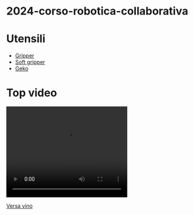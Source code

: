# 2024-corso-robotica-collaborativa

# Utensili

- [Gripper](gripper)
- [Soft gripper](softGripper)
- [Geko](geko)


# Top video

<video width="320" height="240" controls>
    <source src="https://github.com/marconicivitavecchia/2024-corso-robotica-collaborativa/raw/refs/heads/main/softGripper/versaVino/versa_vino.mp4" type="video/mp4">
    Your browser does not support the video tag.
</video>



[Versa vino](/softGripper/versaVino/versa_vino.gif)
